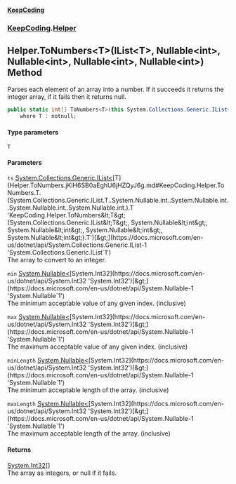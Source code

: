 #### [KeepCoding](index.md 'index')
### [KeepCoding](KeepCoding.md 'KeepCoding').[Helper](Helper.md 'KeepCoding.Helper')
## Helper.ToNumbers&lt;T&gt;(IList&lt;T&gt;, Nullable&lt;int&gt;, Nullable&lt;int&gt;, Nullable&lt;int&gt;, Nullable&lt;int&gt;) Method
Parses each element of an array into a number. If it succeeds it returns the integer array, if it fails then it returns null.  
```csharp
public static int[] ToNumbers<T>(this System.Collections.Generic.IList<T> ts, System.Nullable<int> min=null, System.Nullable<int> max=null, System.Nullable<int> minLength=null, System.Nullable<int> maxLength=null)
    where T : notnull;
```
#### Type parameters
<a name='KeepCoding.Helper.ToNumbers.T.(System.Collections.Generic.IList.T..System.Nullable.int..System.Nullable.int..System.Nullable.int..System.Nullable.int.).T'></a>
`T`  
  
#### Parameters
<a name='KeepCoding.Helper.ToNumbers.T.(System.Collections.Generic.IList.T..System.Nullable.int..System.Nullable.int..System.Nullable.int..System.Nullable.int.).ts'></a>
`ts` [System.Collections.Generic.IList&lt;](https://docs.microsoft.com/en-us/dotnet/api/System.Collections.Generic.IList-1 'System.Collections.Generic.IList`1')[T](Helper.ToNumbers.jKlH6SB0aEghU6jHZQyJ6g.md#KeepCoding.Helper.ToNumbers.T.(System.Collections.Generic.IList.T..System.Nullable.int..System.Nullable.int..System.Nullable.int..System.Nullable.int.).T 'KeepCoding.Helper.ToNumbers&lt;T&gt;(System.Collections.Generic.IList&lt;T&gt;, System.Nullable&lt;int&gt;, System.Nullable&lt;int&gt;, System.Nullable&lt;int&gt;, System.Nullable&lt;int&gt;).T')[&gt;](https://docs.microsoft.com/en-us/dotnet/api/System.Collections.Generic.IList-1 'System.Collections.Generic.IList`1')  
The array to convert to an integer.
  
<a name='KeepCoding.Helper.ToNumbers.T.(System.Collections.Generic.IList.T..System.Nullable.int..System.Nullable.int..System.Nullable.int..System.Nullable.int.).min'></a>
`min` [System.Nullable&lt;](https://docs.microsoft.com/en-us/dotnet/api/System.Nullable-1 'System.Nullable`1')[System.Int32](https://docs.microsoft.com/en-us/dotnet/api/System.Int32 'System.Int32')[&gt;](https://docs.microsoft.com/en-us/dotnet/api/System.Nullable-1 'System.Nullable`1')  
The minimum acceptable value of any given index. (inclusive)
  
<a name='KeepCoding.Helper.ToNumbers.T.(System.Collections.Generic.IList.T..System.Nullable.int..System.Nullable.int..System.Nullable.int..System.Nullable.int.).max'></a>
`max` [System.Nullable&lt;](https://docs.microsoft.com/en-us/dotnet/api/System.Nullable-1 'System.Nullable`1')[System.Int32](https://docs.microsoft.com/en-us/dotnet/api/System.Int32 'System.Int32')[&gt;](https://docs.microsoft.com/en-us/dotnet/api/System.Nullable-1 'System.Nullable`1')  
The maximum acceptable value of any given index. (inclusive)
  
<a name='KeepCoding.Helper.ToNumbers.T.(System.Collections.Generic.IList.T..System.Nullable.int..System.Nullable.int..System.Nullable.int..System.Nullable.int.).minLength'></a>
`minLength` [System.Nullable&lt;](https://docs.microsoft.com/en-us/dotnet/api/System.Nullable-1 'System.Nullable`1')[System.Int32](https://docs.microsoft.com/en-us/dotnet/api/System.Int32 'System.Int32')[&gt;](https://docs.microsoft.com/en-us/dotnet/api/System.Nullable-1 'System.Nullable`1')  
The minimum acceptable length of the array. (inclusive)
  
<a name='KeepCoding.Helper.ToNumbers.T.(System.Collections.Generic.IList.T..System.Nullable.int..System.Nullable.int..System.Nullable.int..System.Nullable.int.).maxLength'></a>
`maxLength` [System.Nullable&lt;](https://docs.microsoft.com/en-us/dotnet/api/System.Nullable-1 'System.Nullable`1')[System.Int32](https://docs.microsoft.com/en-us/dotnet/api/System.Int32 'System.Int32')[&gt;](https://docs.microsoft.com/en-us/dotnet/api/System.Nullable-1 'System.Nullable`1')  
The maximum acceptable length of the array. (inclusive)
  
#### Returns
[System.Int32](https://docs.microsoft.com/en-us/dotnet/api/System.Int32 'System.Int32')[[]](https://docs.microsoft.com/en-us/dotnet/api/System.Array 'System.Array')  
The array as integers, or null if it fails.
